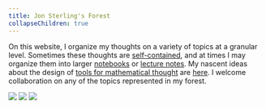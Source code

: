 ```yaml
---
title: Jon Sterling's Forest
collapseChildren: true
---
```


On this website, I organize my thoughts on a variety of topics at a granular level. Sometimes these thoughts are [self-contained](tfmt-0007), and at times I may organize them into larger [notebooks](dpl-0001) or [lecture notes](frct-003I). My nascent ideas about the design of [tools for mathematical thought](tfmt-0002) are [here](tfmt-0001). I welcome collaboration on any of the topics represented in my forest.

![](tfmt-0001)
![](dpl-0001)
![](frct-003I)
